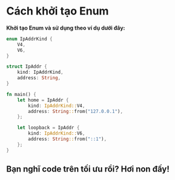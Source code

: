 # Cách khởi tạo Enum

**Khởi tạo Enum và sử dụng theo ví dụ dưới đây:**
```rust
enum IpAddrKind {
    V4,
    V6,
}

struct IpAddr {
    kind: IpAddrKind,
    address: String,
}

fn main() {
    let home = IpAddr {
        kind: IpAddrKind::V4,
        address: String::from("127.0.0.1"),
    };

    let loopback = IpAddr {
        kind: IpAddrKind::V6,
        address: String::from("::1"),
    };
}
```
## Bạn nghĩ code trên tối ưu rồi? Hơi non đấy!
